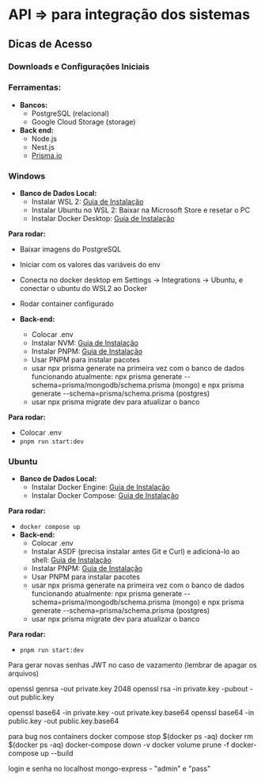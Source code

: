 # API ⇒ para integração dos sistemas

## Dicas de Acesso

### Downloads e Configurações Iniciais

### Ferramentas:

-   **Bancos:**
    -   PostgreSQL (relacional)
    -   Google Cloud Storage (storage)
-   **Back end:**
    -   Node.js
    -   Nest.js
    -   [Prisma.io](http://prisma.io/)

### Windows

-   **Banco de Dados Local:**
    -   Instalar WSL 2: [Guia de Instalação](https://learn.microsoft.com/pt-br/windows/wsl/install)
    -   Instalar Ubuntu no WSL 2: Baixar na Microsoft Store e resetar o PC
    -   Instalar Docker Desktop: [Guia de Instalação](https://docs.docker.com/desktop/install/windows-install/)

**Para rodar:**

-   Baixar imagens do PostgreSQL
-   Iniciar com os valores das variáveis do env
-   Conecta no docker desktop em Settings -> Integrations -> Ubuntu, e conectar o ubuntu do WSL2 ao Docker
-   Rodar container configurado

-   **Back-end:**
    -   Colocar .env
    -   Instalar NVM: [Guia de Instalação](https://www.freecodecamp.org/news/node-version-manager-nvm-install-guide/)
    -   Instalar PNPM: [Guia de Instalação](https://pnpm.io/pt/installation)
    -   Usar PNPM para instalar pacotes
    -   usar npx prisma generate na primeira vez com o banco de dados funcionando
        atualmente: npx prisma generate --schema=prisma/mongodb/schema.prisma (mongo)
                    e  npx prisma generate --schema=prisma/schema.prisma (postgres)
    -   usar npx prisma migrate dev para atualizar o banco

**Para rodar:**

-   Colocar .env
-   `pnpm run start:dev`

### Ubuntu

-   **Banco de Dados Local:**
    -   Instalar Docker Engine: [Guia de Instalação](https://docs.docker.com/engine/install/ubuntu/)
    -   Instalar Docker Compose: [Guia de Instalação](https://docs.docker.com/compose/install/linux/)

**Para rodar:**

-   `docker compose up`
-   **Back-end:**
    -   Colocar .env
    -   Instalar ASDF (precisa instalar antes Git e Curl) e adicioná-lo ao shell: [Guia de Instalação](https://asdf-vm.com/pt-br/guide/getting-started.html)
    -   Instalar PNPM: [Guia de Instalação](https://pnpm.io/pt/installation)
    -   Usar PNPM para instalar pacotes
    -   usar npx prisma generate na primeira vez com o banco de dados funcionando
        atualmente: npx prisma generate --schema=prisma/mongodb/schema.prisma (mongo)
                e  npx prisma generate --schema=prisma/schema.prisma (postgres)
    -   usar npx prisma migrate dev para atualizar o banco

**Para rodar:**

-   `pnpm run start:dev`

Para gerar novas senhas JWT no caso de vazamento (lembrar de apagar os arquivos)

openssl genrsa -out private.key 2048
openssl rsa -in private.key -pubout -out public.key

openssl base64 -in private.key -out private.key.base64
openssl base64 -in public.key -out public.key.base64

para bug nos containers
docker compose stop $(docker ps -aq)
docker rm $(docker ps -aq)
docker-compose down -v
docker volume prune -f
docker-compose up --build

login e senha no localhost mongo-express - "admin" e "pass"